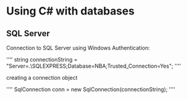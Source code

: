 # Using C# with databases

## SQL Server

Connection to SQL Server using Windows Authentication:


''''
string connectionString = "Server=.\\SQLEXPRESS;Database=NBA;Trusted_Connection=Yes";
''''

creating a connection object

''''
SqlConnection conn = new SqlConnection(connectionString);
''''